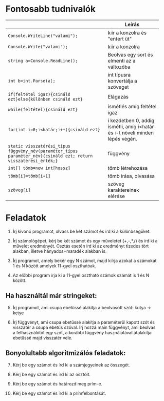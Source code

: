 # Fontosabb tudnivalók

|    | Leírás |
|---|---|
| ```Console.WriteLine("valami");``` | kiír a konzolra és "entert üt" |
| ```Console.Write("valami");``` | kiír a konzolra |
| ```string a=Console.ReadLine();``` | Beolvas egy sort és elmenti az a változóba |
| ```int b=int.Parse(a);``` | int típusra konvertálja a szöveget |
| ```if(feltétel igaz){csináld ezt}else{különben csináld ezt}```| Elágazás |
| ```while(feltétel){csináld ezt}``` | ismétlés amíg feltétel igaz |
|```for(int i=0;i<határ;i++){csináld ezt}``` | i kezdetben 0, addig ismétli, amíg i<határ és i-t növeli minden lépés végén.|
|```static visszatérési_típus függvény_név(paraméter_típus paraméter_név){csináld ezt; return visszatérési_érték;}```| függvény |
|```int[] tömb=new int[hossz]``` | tömb létrehozása |
|```tömb[i]=tömb[i+1]``` | tömb írása, olvasása |
|```szöveg[i]```| szöveg karaktereinek elérése |

# Feladatok
1. Írj kivonó programot, olvass be két számot és írd ki a különbségüket.

2. Írj számológépet, kérj be két számot és egy műveletet (+,-,*,/) és írd ki a művelet eredményét.
Osztás esetén írd ki az eredményt tizedes tört alakban, illetve hányados+maradék alakban is.

3. Írj programot, amely bekér egy N számot, majd kiírja azokat a számokat 1 és N között amelyek 11-gyel oszthatóak.

4. Az előbbi program írja ki a 11-gyel osztható számok számát is 1 és N között.

## Ha használtál már stringeket:

5. Írj programot, ami csupa ebetűssé alakítja a beolvasott szót: kutya -> ketye

6. Írj függvényt, ami csupa ebetűssé alakítja a paraméterül kapott szót és visszatér a csupa ebetűs szóval.
Írj hozzá main függvényt, ami beolvas a felhasználótól egy szót, a korábbi függvény használatával átalakítja ebetűssé majd visszatér vele.

## Bonyolultabb algoritmizálós feladatok:

7. Kérj be egy számot és írd ki a számjegyeinek az összegét.

8. Kérj be egy számot és írd ki az osztóit.

9. Kérj be egy számot és határozd meg prím-e.

10. Kérj be egy számot és írd ki a prímfelbontását.
